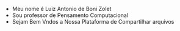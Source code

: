 - Meu nome é Luiz Antonio de Boni Zolet
- Sou professor de Pensamento Computacional
- Sejam Bem Vndos a Nossa Plataforma de Compartilhar arquivos


<!---
profzolet/profzolet is a ✨ special ✨ repository because its `README.md` (this file) appears on your GitHub profile.
You can click the Preview link to take a look at your changes.
--->
